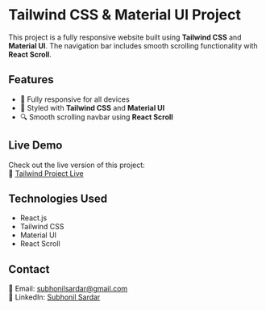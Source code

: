 # Tailwind CSS & Material UI Project

This project is a fully responsive website built using **Tailwind CSS** and **Material UI**. The navigation bar includes smooth scrolling functionality with **React Scroll**.

## Features
- 📱 Fully responsive for all devices  
- 🚀 Styled with **Tailwind CSS** and **Material UI**  
- 🔍 Smooth scrolling navbar using **React Scroll**  

## Live Demo  
Check out the live version of this project:  
🔗 [Tailwind Project Live](https://tailwind-project-subhonil.vercel.app/)

## Technologies Used
- React.js  
- Tailwind CSS  
- Material UI  
- React Scroll  

## Contact  
📧 Email: [subhonilsardar@gmail.com](mailto:subhonilsardar@gmail.com)  
🔗 LinkedIn: [Subhonil Sardar](https://www.linkedin.com/in/subhonil-sardar)  


